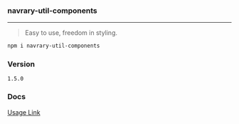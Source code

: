 ### navrary-util-components
---
> Easy to use, freedom in styling.

```sh
npm i navrary-util-components
```

### Version

`1.5.0`

### Docs

[Usage Link](https://naveowo.github.io/navrary-util-components/docs/Overview/Introduce)
